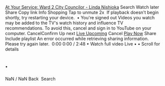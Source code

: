   []()   []()   [At Your Service: Ward 2 City Councilor - Linda Nishioka]()   []()  Search Watch later Share Copy link Info Shopping Tap to unmute 2x  [![]()]()  If playback doesn't begin shortly, try restarting your device.  []()   [![]()]()  • You're signed out Videos you watch may be added to the TV's watch history and influence TV recommendations. To avoid this, cancel and sign in to YouTube on your computer. CancelConfirm Up next  [Live Upcoming]()  Cancel [Play Now]()   []()  Share  []() Include playlist An error occurred while retrieving sharing information. Please try again later.  ![]()  0:00  []()  []()  0:00 / 2:48 • Watch full video Live • • Scroll for details 

# 

 • 

### 

###  

 NaN / NaN Back  [![]()](https://youtu.be/)  Search  [![]()](https://youtu.be/)  
